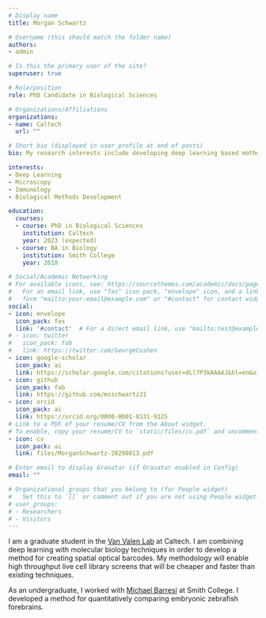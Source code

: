 ```yaml
---
# Display name
title: Morgan Schwartz

# Username (this should match the folder name)
authors:
- admin

# Is this the primary user of the site?
superuser: true

# Role/position
role: PhD Candidate in Biological Sciences

# Organizations/Affiliations
organizations:
- name: Caltech
  url: ""

# Short bio (displayed in user profile at end of posts)
bio: My research interests include developing deep learning based mothods for biological image analysis.

interests:
- Deep Learning
- Microscopy
- Immunology
- Biological Methods Development

education:
  courses:
  - course: PhD in Biological Sciences
    institution: Caltech
    year: 2023 (expected)
  - course: BA in Biology
    institution: Smith College
    year: 2018

# Social/Academic Networking
# For available icons, see: https://sourcethemes.com/academic/docs/page-builder/#icons
#   For an email link, use "fas" icon pack, "envelope" icon, and a link in the
#   form "mailto:your-email@example.com" or "#contact" for contact widget.
social:
- icon: envelope
  icon_pack: fas
  link: '#contact'  # For a direct email link, use "mailto:test@example.org".
# - icon: twitter
#   icon_pack: fab
#   link: https://twitter.com/GeorgeCushen
- icon: google-scholar
  icon_pack: ai
  link: https://scholar.google.com/citations?user=dLl7P3kAAAAJ&hl=en&oi=ao
- icon: github
  icon_pack: fab
  link: https://github.com/msschwartz21
- icon: orcid
  icon_pack: ai
  link: https://orcid.org/0000-0001-8131-9125
# Link to a PDF of your resume/CV from the About widget.
# To enable, copy your resume/CV to `static/files/cv.pdf` and uncomment the lines below.
- icon: cv
  icon_pack: ai
  link: files/MorganSchwartz-20200813.pdf

# Enter email to display Gravatar (if Gravatar enabled in Config)
email: ""

# Organizational groups that you belong to (for People widget)
#   Set this to `[]` or comment out if you are not using People widget.
# user_groups:
# - Researchers
# - Visitors
---
```


I am a graduate student in the [Van Valen Lab](http://www.vanvalen.caltech.edu/) at Caltech. I am combining deep learning with molecular biology techniques in order to develop a method for creating spatial optical barcodes. My methodology will enable high throughput live cell library screens that will be cheaper and faster than existing techniques.

As an undergraduate, I worked with [Michael Barresi](https://sophia.smith.edu/blog/barresilab/) at Smith College. I developed a method for quantitatively comparing embryonic zebrafish forebrains.